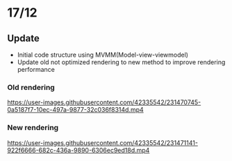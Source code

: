 # 17/12

## Update
- Initial code structure using MVMM(Model-view-viewmodel)
- Update old not optimized rendering to new method to improve rendering performance

### Old rendering
https://user-images.githubusercontent.com/42335542/231470745-0a5187f7-10ec-497a-9877-32c036f8314d.mp4

### New rendering
https://user-images.githubusercontent.com/42335542/231471141-922f6666-682c-436a-9890-6306ec9ed18d.mp4